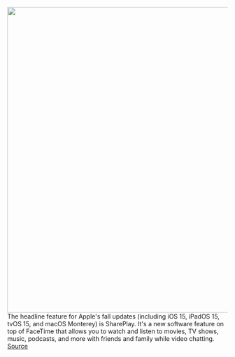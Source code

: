 <img src='https://cdn.vox-cdn.com/thumbor/2Eccqo7v9DZZEFgMVf_lRWLq0KE=/0x0:1900x936/1200x800/filters:focal(798x316:1102x620)/cdn.vox-cdn.com/uploads/chorus_image/image/69591840/Screen_Shot_2021_07_16_at_11.24.18_AM.0.png' width='700px' /><br/>
The headline feature for Apple's fall updates (including iOS 15, iPadOS 15, tvOS 15, and macOS Monterey) is SharePlay. It's a new software feature on top of FaceTime that allows you to watch and listen to movies, TV shows, music, podcasts, and more with friends and family while video chatting.
<a href='https://www.theverge.com/22577178/shareplay-how-to-apple-facetime-ios-15-ipados-macos-monterey-apple-tv-video-music'> Source <a/>